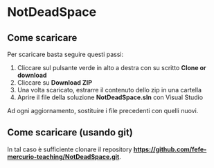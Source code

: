 # NotDeadSpace

## Come scaricare
Per scaricare basta seguire questi passi:
1. Cliccare sul pulsante verde in alto a destra con su scritto **Clone or download**
2. Cliccare su **Download ZIP**
3. Una volta scaricato, estrarre il contenuto dello zip in una cartella
4. Aprire il file della soluzione **NotDeadSpace.sln** con Visual Studio

Ad ogni aggiornamento, sostituire i file precedenti con quelli nuovi.

## Come scaricare (usando git)
In tal caso è sufficiente clonare il repository **https://github.com/fefe-mercurio-teaching/NotDeadSpace.git**.
